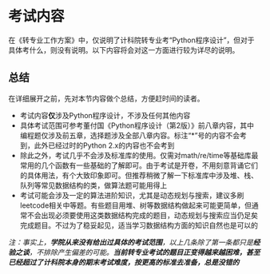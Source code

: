 # 考试内容

在《转专业工作方案》中，仅说明了计科院转专业考“Python程序设计”，但对于具体考什么，则没有说明。以下内容将会对这一方面进行较为详尽的说明。

## 总结

在详细展开之前，先对本节内容做个总结，方便赶时间的读者。

- 考试内容**仅**涉及Python程序设计，不涉及任何其他内容
- 具体考试范围可参考董付国《Python程序设计（第2版）》前八章内容，其中编程题仅涉及前五章，选择题涉及全部八章内容。标注“*”号的内容不会考到，此外已经过时的Python 2.x的内容也不会考到
- 除此之外，考试几乎不会涉及标准库的使用。仅需对math/re/time等基础库最常用的几个函数有一些基础的了解即可。由于考试是开卷，不用刻意背诵它们的具体用法，有个大致印象即可。但推荐稍微了解一下标准库中涉及堆、栈、队列等常见数据结构的类，做算法题可能用得上
- 考试可能会涉及一定的算法进阶知识，尤其是动态规划与搜索，建议多刷leetcode相关中等题。有些题目用堆、树等数据结构做起来可能更简单，但通常不会出现必须要使用这类数据结构完成的题目，动态规划与搜索应当仍足矣完成题目。不过为了稳妥起见，适当学习数据结构方面的知识自然也是可以的

*注：事实上，**学院从来没有给出过具体的考试范围**，以上几条除了第一条都只是**经验之谈**，不排除产生偏差的可能。**当前转专业考试的题目正变得越来越困难，甚至已经超过了计科院本身的期末考试难度，按更高的标准去准备，总是没错的***
